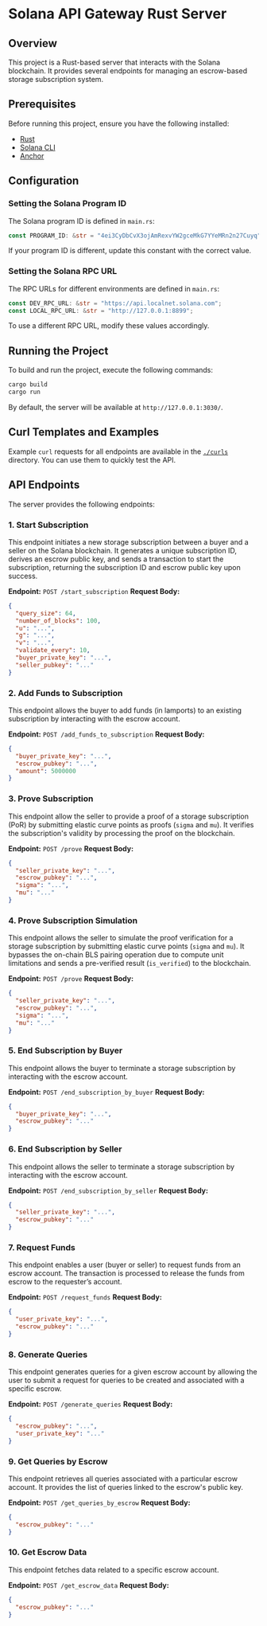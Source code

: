 # Solana API Gateway Rust Server

## Overview

This project is a Rust-based server that interacts with the Solana blockchain. It provides several endpoints for managing an escrow-based storage subscription system.

## Prerequisites

Before running this project, ensure you have the following installed:

- [Rust](https://www.rust-lang.org/tools/install)
- [Solana CLI](https://docs.solana.com/cli/install-solana-cli)
- [Anchor](https://book.anchor-lang.com/getting_started/installation.html)

## Configuration

### Setting the Solana Program ID

The Solana program ID is defined in `main.rs`:

```rust
const PROGRAM_ID: &str = "4ei3CyDbCvX3ojAmRexvYW2gceMkG7YYeMRn2n27Cuyq";
```

If your program ID is different, update this constant with the correct value.

### Setting the Solana RPC URL

The RPC URLs for different environments are defined in `main.rs`:

```rust
const DEV_RPC_URL: &str = "https://api.localnet.solana.com";
const LOCAL_RPC_URL: &str = "http://127.0.0.1:8899";
```

To use a different RPC URL, modify these values accordingly.

## Running the Project

To build and run the project, execute the following commands:

```sh
cargo build
cargo run
```

By default, the server will be available at `http://127.0.0.1:3030/`.

## Curl Templates and Examples

Example `curl` requests for all endpoints are available in the [`./curls`](./curls) directory. You can use them to quickly test the API.

## API Endpoints

The server provides the following endpoints:

### 1. Start Subscription

This endpoint initiates a new storage subscription between a buyer and a seller on the Solana blockchain. It generates a unique subscription ID, derives an escrow public key, and sends a transaction to start the subscription, returning the subscription ID and escrow public key upon success.

**Endpoint:** `POST /start_subscription` **Request Body:**

```json
{
  "query_size": 64,
  "number_of_blocks": 100,
  "u": "...",
  "g": "...",
  "v": "...",
  "validate_every": 10,
  "buyer_private_key": "...",
  "seller_pubkey": "..."
}
```

### 2. Add Funds to Subscription

This endpoint allows the buyer to add funds (in lamports) to an existing subscription by interacting with the escrow account.

**Endpoint:** `POST /add_funds_to_subscription` **Request Body:**

```json
{
  "buyer_private_key": "...",
  "escrow_pubkey": "...",
  "amount": 5000000
}
```

### 3. Prove Subscription

This endpoint allow the seller to provide a proof of a storage subscription (PoR) by submitting elastic curve points as proofs (`sigma` and `mu`). It verifies the subscription's validity by processing the proof on the blockchain.

**Endpoint:** `POST /prove` **Request Body:**

```json
{
  "seller_private_key": "...",
  "escrow_pubkey": "...",
  "sigma": "...",
  "mu": "..."
}
```

### 4. Prove Subscription Simulation

This endpoint allows the seller to simulate the proof verification for a storage subscription by submitting elastic curve points (`sigma` and `mu`). It bypasses the on-chain BLS pairing operation due to compute unit limitations and sends a pre-verified result (`is_verified`) to the blockchain.

**Endpoint:** `POST /prove` **Request Body:**

```json
{
  "seller_private_key": "...",
  "escrow_pubkey": "...",
  "sigma": "...",
  "mu": "..."
}
```

### 5. End Subscription by Buyer

This endpoint allows the buyer to terminate a storage subscription by interacting with the escrow account.

**Endpoint:** `POST /end_subscription_by_buyer` **Request Body:**

```json
{
  "buyer_private_key": "...",
  "escrow_pubkey": "..."
}
```

### 6. End Subscription by Seller

This endpoint allows the seller to terminate a storage subscription by interacting with the escrow account.

**Endpoint:** `POST /end_subscription_by_seller` **Request Body:**

```json
{
  "seller_private_key": "...",
  "escrow_pubkey": "..."
}
```

### 7. Request Funds

This endpoint enables a user (buyer or seller) to request funds from an escrow account. The transaction is processed to release the funds from escrow to the requester’s account.

**Endpoint:** `POST /request_funds` **Request Body:**

```json
{
  "user_private_key": "...",
  "escrow_pubkey": "..."
}
```

### 8. Generate Queries

This endpoint generates queries for a given escrow account by allowing the user to submit a request for queries to be created and associated with a specific escrow.

**Endpoint:** `POST /generate_queries` **Request Body:**

```json
{
  "escrow_pubkey": "...",
  "user_private_key": "..."
}
```

### 9. Get Queries by Escrow

This endpoint retrieves all queries associated with a particular escrow account. It provides the list of queries linked to the escrow's public key.

**Endpoint:** `POST /get_queries_by_escrow` **Request Body:**

```json
{
  "escrow_pubkey": "..."
}
```

### 10. Get Escrow Data

This endpoint fetches data related to a specific escrow account.

**Endpoint:** `POST /get_escrow_data` **Request Body:**

```json
{
  "escrow_pubkey": "..."
}
```
